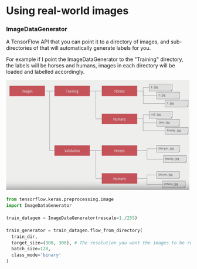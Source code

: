 # Using real-world images

### ImageDataGenerator

A TensorFlow API that you can point it to a directory of images, and sub-directories of that will automatically generate labels for you.

For example if I point the ImageDataGenerator to the "Training" directory, the labels will be horses and humans, images in each directory will be loaded and labelled accordingly.

<img src="pics/ImageDataGenerator.png" width="500" height='300'>


```py
from tensorflow.keras.preprocessing.image
import ImageDataGenerator

train_datagen = ImageDataGenerator(rescale=1./255)

train_generator = train_datagen.flow_from_directory(
  train_dir,
  target_size=(300, 300), # The resolution you want the images to be rescaled
  batch_size=128,
  class_mode='binary'
)
```
